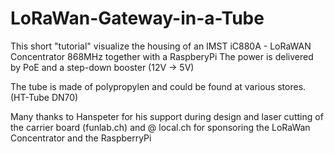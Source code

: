 # LoRaWan-Gateway-in-a-Tube
This short "tutorial" visualize the housing of an IMST iC880A - LoRaWAN Concentrator 868MHz together with a RaspberyPi
The power is delivered by PoE and a step-down booster (12V -> 5V)

The tube is made of polypropylen and could be found at various stores. (HT-Tube DN70)

Many thanks to Hanspeter for his support during design and laser cutting of the carrier board (funlab.ch)
and @ local.ch for sponsoring the LoRaWan Concentrator and the RaspberryPi
